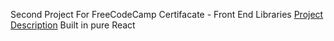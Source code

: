 Second Project For FreeCodeCamp Certifacate - Front End Libraries
[Project Description](https://www.freecodecamp.org/learn/front-end-libraries/front-end-libraries-projects/build-a-markdown-previewer)
Built in pure React

